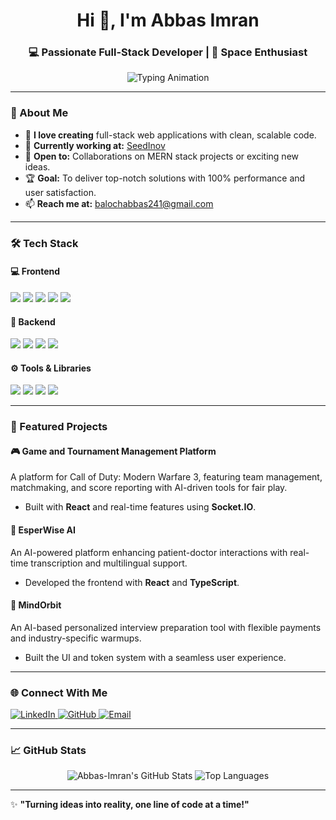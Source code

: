 <h1 align="center">Hi 👋, I'm Abbas Imran</h1>
<h3 align="center">💻 Passionate Full-Stack Developer | 🚀 Space Enthusiast</h3>

<p align="center">
  <img src="https://readme-typing-svg.herokuapp.com?font=Fira+Code&weight=500&size=24&pause=1000&color=2EA886&background=FFFFFF00&width=435&lines=Crafting+Ideas+Into+Code;Turning+Designs+Into+Reality;Delivering+Pixel-Perfect+Apps" alt="Typing Animation" />
</p>

---

### 🌟 About Me
- 🔭 **I love creating** full-stack web applications with clean, scalable code.
- 🌱 **Currently working at:** [SeedInov](https://seedinov.com/)
- 💬 **Open to:** Collaborations on MERN stack projects or exciting new ideas.
- 🏆 **Goal:** To deliver top-notch solutions with 100% performance and user satisfaction.
- 📫 **Reach me at:** [balochabbas241@gmail.com](mailto:balochabbas241@gmail.com)

---

### 🛠️ **Tech Stack**
#### 💻 **Frontend**
<p align="left">
  <img src="https://img.shields.io/badge/React-%2361DAFB.svg?style=for-the-badge&logo=React&logoColor=white" />
  <img src="https://img.shields.io/badge/Next.js-%23000000.svg?style=for-the-badge&logo=next.js&logoColor=white" />
  <img src="https://img.shields.io/badge/HTML5-%23E34F26.svg?style=for-the-badge&logo=html5&logoColor=white" />
  <img src="https://img.shields.io/badge/CSS3-%231572B6.svg?style=for-the-badge&logo=css3&logoColor=white" />
  <img src="https://img.shields.io/badge/TailwindCSS-%2338B2AC.svg?style=for-the-badge&logo=tailwind-css&logoColor=white" />
</p>

#### 🔧 **Backend**
<p align="left">
  <img src="https://img.shields.io/badge/Node.js-%23339933.svg?style=for-the-badge&logo=node.js&logoColor=white" />
  <img src="https://img.shields.io/badge/Express.js-%23000000.svg?style=for-the-badge&logo=express&logoColor=white" />
  <img src="https://img.shields.io/badge/MongoDB-%2347A248.svg?style=for-the-badge&logo=mongodb&logoColor=white" />
  <img src="https://img.shields.io/badge/Firebase-%23FFCA28.svg?style=for-the-badge&logo=firebase&logoColor=black" />
</p>

#### ⚙️ **Tools & Libraries**
<p align="left">
  <img src="https://img.shields.io/badge/Redux%20Toolkit-%23764ABC.svg?style=for-the-badge&logo=redux&logoColor=white" />
  <img src="https://img.shields.io/badge/Jest-%23C21325.svg?style=for-the-badge&logo=jest&logoColor=white" />
  <img src="https://img.shields.io/badge/Sanity-%23F03E2F.svg?style=for-the-badge&logo=sanity&logoColor=white" />
  <img src="https://img.shields.io/badge/Socket.IO-%23010101.svg?style=for-the-badge&logo=socket.io&logoColor=white" />
</p>

---

### 🚀 Featured Projects
#### 🎮 **Game and Tournament Management Platform**
A platform for Call of Duty: Modern Warfare 3, featuring team management, matchmaking, and score reporting with AI-driven tools for fair play. 
- Built with **React** and real-time features using **Socket.IO**.

#### 🏥 **EsperWise AI**
An AI-powered platform enhancing patient-doctor interactions with real-time transcription and multilingual support.
- Developed the frontend with **React** and **TypeScript**.

#### 🎤 **MindOrbit**
An AI-based personalized interview preparation tool with flexible payments and industry-specific warmups.
- Built the UI and token system with a seamless user experience.

---

### 🌐 Connect With Me
<p align="left">
  <a href="https://www.linkedin.com/in/abbas-imran-9b1920227/" target="blank">
    <img src="https://img.shields.io/badge/LinkedIn-%230077B5.svg?style=for-the-badge&logo=linkedin&logoColor=white" alt="LinkedIn" />
  </a>
  <a href="https://github.com/Abbas-Imran" target="blank">
    <img src="https://img.shields.io/badge/GitHub-%23181717.svg?style=for-the-badge&logo=github&logoColor=white" alt="GitHub" />
  </a>
  <a href="mailto:balochabbas241@gmail.com" target="blank">
    <img src="https://img.shields.io/badge/Email-%23D14836.svg?style=for-the-badge&logo=gmail&logoColor=white" alt="Email" />
  </a>
</p>

---

### 📈 GitHub Stats
<p align="center">
  <img src="https://github-readme-streak-stats.herokuapp.com/?user=Abbas-Imran&theme=dark&hide_border=true" alt="Abbas-Imran's GitHub Stats" />
  <img src="https://github-readme-stats.vercel.app/api/top-langs/?username=Abbas-Imran&layout=compact&theme=radical" alt="Top Languages" />
</p>

---

✨ **"Turning ideas into reality, one line of code at a time!"**
